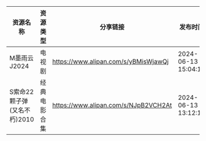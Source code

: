 | 资源名称               | 资源类型   | 分享链接                                 | 发布时间                |
| ------------------ | ------ | ------------------------------------ | ------------------- |
| M墨雨云J2024          | 电视剧    | https://www.alipan.com/s/yBMisWjawQj | 2024-06-13 15:04:13 |
| S索命22颗子弹(又名不朽)2010 | 经典电影合集 | https://www.alipan.com/s/NJpB2VCH2At | 2024-06-13 13:12:16 |
